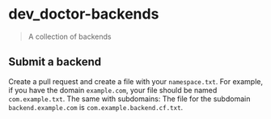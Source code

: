 # dev_doctor-backends

> A collection of backends

## Submit a backend

Create a pull request and create a file with your `namespace.txt`. 
For example, if you have the domain `example.com`, your file should be named `com.example.txt`. 
The same with subdomains: The file for the subdomain `backend.example.com` is `com.example.backend.cf.txt`.
